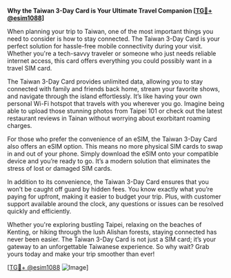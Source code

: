 **Why the Taiwan 3-Day Card is Your Ultimate Travel Companion [[TG💪+ @esim1088](https://t.me/s/esim1088)]**

When planning your trip to Taiwan, one of the most important things you need to consider is how to stay connected. The Taiwan 3-Day Card is your perfect solution for hassle-free mobile connectivity during your visit. Whether you're a tech-savvy traveler or someone who just needs reliable internet access, this card offers everything you could possibly want in a travel SIM card.

The Taiwan 3-Day Card provides unlimited data, allowing you to stay connected with family and friends back home, stream your favorite shows, and navigate through the island effortlessly. It’s like having your own personal Wi-Fi hotspot that travels with you wherever you go. Imagine being able to upload those stunning photos from Taipei 101 or check out the latest restaurant reviews in Tainan without worrying about exorbitant roaming charges.

For those who prefer the convenience of an eSIM, the Taiwan 3-Day Card also offers an eSIM option. This means no more physical SIM cards to swap in and out of your phone. Simply download the eSIM onto your compatible device and you’re ready to go. It’s a modern solution that eliminates the stress of lost or damaged SIM cards.

In addition to its convenience, the Taiwan 3-Day Card ensures that you won’t be caught off guard by hidden fees. You know exactly what you’re paying for upfront, making it easier to budget your trip. Plus, with customer support available around the clock, any questions or issues can be resolved quickly and efficiently.

Whether you're exploring bustling Taipei, relaxing on the beaches of Kenting, or hiking through the lush Alishan forests, staying connected has never been easier. The Taiwan 3-Day Card is not just a SIM card; it’s your gateway to an unforgettable Taiwanese experience. So why wait? Grab yours today and make your trip smoother than ever!

[[TG💪+ @esim1088](https://t.me/s/esim1088) ![Image](https://i.postimg.cc/Y0z9fWf4/image.png)]